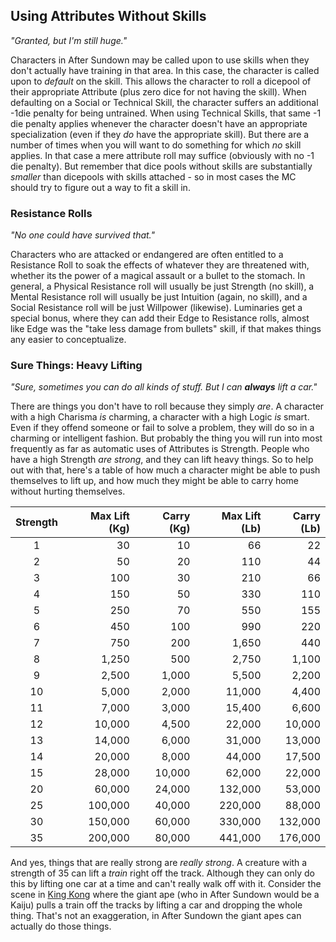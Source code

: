 ## Using Attributes Without Skills
_"Granted, but I'm still huge."_

Characters in After Sundown may be called upon to use skills when they don't actually have training in that area. In this case, the character is called upon to _default_ on the skill. This allows the character to roll a dicepool of their appropriate Attribute (plus zero dice for not having the skill). When defaulting on a Social or Technical Skill, the character suffers an additional -1die  penalty for being untrained. When using Technical Skills, that same -1 die penalty applies whenever the character doesn't have an appropriate specialization (even if they _do_ have the appropriate skill). But there are a number of times when you will want to do something for which _no_ skill applies. In that case a mere attribute roll may suffice (obviously with no -1 die penalty). But remember that dice pools without skills are substantially _smaller_ than dicepools with skills attached - so in most cases the MC should try to figure out a way to fit a skill in.

### Resistance Rolls
_"No one could have survived that."_

Characters who are attacked or endangered are often entitled to a Resistance Roll to soak the effects of whatever they are threatened with, whether its the power of a magical assault or a bullet to the stomach. In general, a Physical Resistance roll will usually be just Strength (no skill), a Mental Resistance roll will usually be just Intuition (again, no skill), and a Social Resistance roll will be just Willpower (likewise). Luminaries get a special bonus, where they can add their Edge to Resistance rolls, almost like Edge was the "take less damage from bullets" skill, if that makes things any easier to conceptualize.

### Sure Things: Heavy Lifting
_"Sure, sometimes you can do all kinds of stuff. But I can **always** lift a car."_

There are things you don't have to roll because they simply _are_. A character with a high Charisma _is_ charming, a character with a high Logic _is_ smart. Even if they offend someone or fail to solve a problem, they will do so in a charming or intelligent fashion. But probably the thing you will run into most frequently as far as automatic uses of Attributes is Strength. People who have a high Strength _are strong_, and they can lift heavy things. So to help out with that, here's a table of how much a character might be able to push themselves to lift up, and how much they might be able to carry home without hurting themselves.

| Strength | Max Lift (Kg) | Carry (Kg) | Max Lift (Lb) | Carry (Lb) |
|:--------:|--------------:|-----------:|--------------:|-----------:|
| 1 | 30 | 10 | 66 | 22 |
| 2 | 50 | 20 | 110 | 44 |
| 3 | 100 | 30 | 210 | 66 |
| 4 | 150 | 50 | 330 | 110 |
| 5 | 250 | 70 | 550 | 155 |
| 6 | 450 | 100 | 990 | 220 |
| 7 | 750 | 200 | 1,650 | 440 |
| 8 | 1,250 | 500 | 2,750 | 1,100 |
| 9 | 2,500 | 1,000 | 5,500 | 2,200 |
| 10 | 5,000 | 2,000 | 11,000 | 4,400 |
| 11 | 7,000 | 3,000 | 15,400 | 6,600 |
| 12 | 10,000 | 4,500 | 22,000 | 10,000 |
| 13 | 14,000 | 6,000 | 31,000 | 13,000 |
| 14 | 20,000 | 8,000 | 44,000 | 17,500 |
| 15 | 28,000 | 10,000 | 62,000 | 22,000 |
| 20 | 60,000 | 24,000 | 132,000 | 53,000 |
| 25 | 100,000 | 40,000 | 220,000 | 88,000 |
| 30 | 150,000 | 60,000 | 330,000 | 132,000 |
| 35 | 200,000 | 80,000 | 441,000 | 176,000 |

And yes, things that are really strong are _really strong_. A creature with a strength of 35 can lift a _train_ right off the track. Although they can only do this by lifting one car at a time and can't really walk off with it. Consider the scene in [King Kong](http://www.imdb.com/title/tt0024216/) where the giant ape (who in After Sundown would be a Kaiju) pulls a train off the tracks by lifting a car and dropping the whole thing. That's not an exaggeration, in After Sundown the giant apes can actually do those things.
